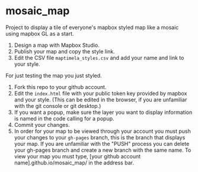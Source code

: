 # mosaic_map
Project to display a tile of everyone's mapbox styled map like a mosaic using mapbox GL as a start.

1. Design a map with Mapbox Studio.
2. Publish your map and copy the style link.
3. Edit the CSV file `maptimela_styles.csv` and add your name and link to your style.

For just testing the map you just styled.
1. Fork this repo to your github account.
2. Edit the `index.html` file with your public token key provided by mapbox and your style. (This can be edited in the browser, if you are unfamiliar with the git console or git desktop.)
3. If you want a popup, make sure the layer you want to display information is named in the code calling for a popup.
4. Commit your changes.
5. In order for your map to be viewed through your account you must push your changes to your `gh-pages` branch, this is the branch that displays your map. If you are unfamiliar with the "PUSH" process you can delete your gh-pages branch and create a new branch with the same name. To view your map you must type, [your github account name].github.io/mosaic_map/ in the address bar.
